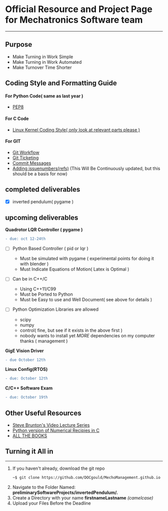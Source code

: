 # Official Resource and Project Page for Mechatronics Software team
-- -
## Purpose
* Make Turning in Work Simple
* Make Turning in Work Automated
* Make Turnover Time Shorter

## Coding Style and Formatting Guide

#### For Python Code( same as last year )
* [PEP8](https://www.python.org/dev/peps/pep-0008/)

#### For C Code
* [Linux Kernel Coding Style( only look at relevant parts please )](https://www.kernel.org/doc/html/v4.10/process/coding-style.html#)
#### For GIT
* [Git Workflow](https://guides.github.com/introduction/flow/)
* [Git Ticketing](https://github.com/MichaelMure/git-bug)
* [Commit Messages](https://gist.github.com/robertpainsi/b632364184e70900af4ab688decf6f53)
* [Adding issuenumbers(refs)](https://guides.github.com/features/issues/) 
(This Will Be Continuously updated, but this should be a basis for now)
## completed deliverables
 - [x] inverted pendulum( pygame )

## upcoming deliverables
**Quadrotor LQR Controller ( pygame )**
```diff
- due: oct 12-24th
```
 - [ ] Python Based Controller ( pid or lqr )
    * Must be simulated with pygame ( experimental points for doing it with blender )
    * Must Indicate Equations of Motion( Latex is Optimal )

 - [ ] Can be in C++/C
    * Using C++11/C99
    * Must be Ported to Python
    * Must be Easy to use and Well Document( see above for details )

 - [ ] Python Optimization Libraries are allowed
    * scipy
    * numpy
    * control( fine, but see if it exists in the above first )
    * nobody wants to install yet *MORE* dependencies on my computer thanks ( management )

**GigE Vision Driver**
```diff
- due October 12th
```
**Linux Config(RTOS)**
```diff
- due: October 12th
```
**C/C++ Software Exam**
```diff
- due: October 19th
```
## Other Useful Resources
 * [Steve Brunton's Video Lecture Series](https://www.youtube.com/watch?v=1_UobILf3cc)
 * [Python version of Numerical Recipies in C](http://www-personal.umich.edu/~mejn/computational-physics/)
 * [ALL THE BOOKS](https://libgen.is/)
## Turning it All in
-- -
1. If you haven't already, download the git repo
    ```bash
    ~$ git clone https://github.com/DOCgould/MechoManagement.github.io
    ```
2. Navigate to the Folder Named: **preliminarySoftwareProjects/invertedPendulum/.**
3. Create a Directory with your name **firstnameLastname** *(camelcase)*
4. Upload your Files Before the Deadline

